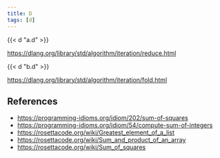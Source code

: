 ```yaml
---
title: D
tags: [d]
---
```


{{< d "a.d" >}}

<https://dlang.org/library/std/algorithm/iteration/reduce.html>

{{< d "b.d" >}}

<https://dlang.org/library/std/algorithm/iteration/fold.html>

## References

- <https://programming-idioms.org/idiom/202/sum-of-squares>
- <https://programming-idioms.org/idiom/54/compute-sum-of-integers>
- <https://rosettacode.org/wiki/Greatest_element_of_a_list>
- <https://rosettacode.org/wiki/Sum_and_product_of_an_array>
- <https://rosettacode.org/wiki/Sum_of_squares>
